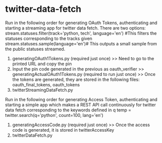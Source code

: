 # twitter-data-fetch

Run in the following order for generating OAuth Tokens, authenticating and starting a streaming app for twitter data fetch.
There are two options: 
stream.statuses.filter(track='python, tech', language='en') #This filters the statuses corresponding to the tracks given
stream.statuses.sample(language='en')# This outputs a small sample from the public statuses streamed.

1. generatingOAuth1Tokens.py	(required just once) >> Need to go to the printed URL and copy the pin
2. Input the pin code generated in the previous as oauth_verifier >> generatingActualOAuth1Tokens.py	(required to run just once) >> Once the tokens are generated, they are stored in the following files: oauth_final_tokens, oauth_tokens
3. twitterStreamingDataFetch.py

Run in the following order for generating Access Token, authenticating and starting a simple app which makes a REST API call 
continuously for twitter data fetch corresponding to the keywords defined in q
temp = twitter.search(q='python', count=100, lang='en')

1. generatingAccessCode.py (required just once) >> Once the access code is generated, it is stored in twitterAccessKey
2. twitterDataFetch.py
